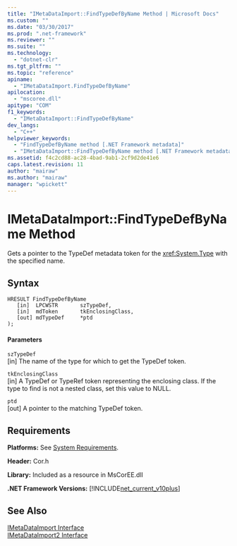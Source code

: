 ```yaml
---
title: "IMetaDataImport::FindTypeDefByName Method | Microsoft Docs"
ms.custom: ""
ms.date: "03/30/2017"
ms.prod: ".net-framework"
ms.reviewer: ""
ms.suite: ""
ms.technology: 
  - "dotnet-clr"
ms.tgt_pltfrm: ""
ms.topic: "reference"
apiname: 
  - "IMetaDataImport.FindTypeDefByName"
apilocation: 
  - "mscoree.dll"
apitype: "COM"
f1_keywords: 
  - "IMetaDataImport::FindTypeDefByName"
dev_langs: 
  - "C++"
helpviewer_keywords: 
  - "FindTypeDefByName method [.NET Framework metadata]"
  - "IMetaDataImport::FindTypeDefByName method [.NET Framework metadata]"
ms.assetid: f4c2cd88-ac28-4bad-9ab1-2cf9d2de41e6
caps.latest.revision: 11
author: "mairaw"
ms.author: "mairaw"
manager: "wpickett"
---
```

# IMetaDataImport::FindTypeDefByName Method
Gets a pointer to the TypeDef metadata token for the <xref:System.Type> with the specified name.  
  
## Syntax  
  
```  
HRESULT FindTypeDefByName  
   [in]  LPCWSTR       szTypeDef,  
   [in]  mdToken       tkEnclosingClass,  
   [out] mdTypeDef     *ptd  
);  
```  
  
#### Parameters  
 `szTypeDef`  
 [in] The name of the type for which to get the TypeDef token.  
  
 `tkEnclosingClass`  
 [in] A TypeDef or TypeRef token representing the enclosing class. If the type to find is not a nested class, set this value to NULL.  
  
 `ptd`  
 [out] A pointer to the matching TypeDef token.  
  
## Requirements  
 **Platforms:** See [System Requirements](../../../../docs/framework/get-started/system-requirements.md).  
  
 **Header:** Cor.h  
  
 **Library:** Included as a resource in MsCorEE.dll  
  
 **.NET Framework Versions:** [!INCLUDE[net_current_v10plus](../../../../includes/net-current-v10plus-md.md)]  
  
## See Also  
 [IMetaDataImport Interface](../../../../docs/framework/unmanaged-api/metadata/imetadataimport-interface.md)   
 [IMetaDataImport2 Interface](../../../../docs/framework/unmanaged-api/metadata/imetadataimport2-interface.md)